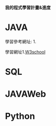 #### 我的程式學習計畫&進度

<h1>JAVA</h1>

學習參考網址:
1.
<p>
  
學習網址1.[W3school](https://www.w3schools.com/)
  
</p>

<h1>SQL</h1>

<h1>JAVAWeb</h1>

<h1>Python</h1>

